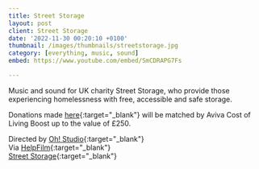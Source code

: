 ```yaml
---
title: Street Storage
layout: post
client: Street Storage
date: '2022-11-30 00:20:10 +0100'
thumbnail: /images/thumbnails/streetstorage.jpg
category: [everything, music, sound]
embed: https://www.youtube.com/embed/SmCDRAPG7Fs

---
```


Music and sound for UK charity Street Storage, who provide those experiencing homelessness with free, accessible and safe storage.


Donations made [here](https://www.avivacommunityfund.co.uk/p/free-storage-for-people-experiencing-homelessness){:target="_blank"} will be matched by Aviva Cost of Living Boost up to the value of £250. 

Directed by [Oh! Studio](https://ohstudio.co.uk){:target="_blank"}<br>
Via [HelpFilm](https://helpfilm.org/){:target="_blank"}<br>
[Street Storage](hhttps://www.streetstorage.org/){:target="_blank"}<br>